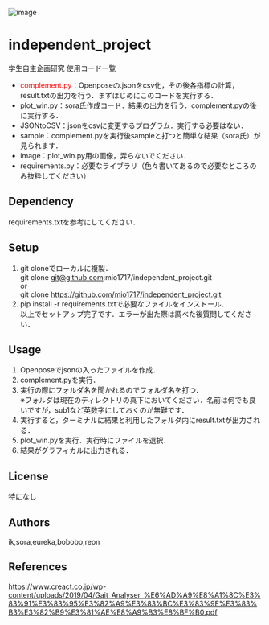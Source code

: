 ![image](https://user-images.githubusercontent.com/66098701/198229911-9a7eb399-9f91-4e7e-b4fb-43ba7b23b6e5.png)

# independent_project 
学生自主企画研究 使用コード一覧
- <span style="color: red;">complement.py</span>：Openposeの.jsonをcsv化，その後各指標の計算，result.txtの出力を行う．まずはじめにこのコードを実行する．
- plot_win.py：sora氏作成コード．結果の出力を行う．complement.pyの後に実行する．
- JSONtoCSV：jsonをcsvに変更するプログラム．実行する必要はない．
- sample：complement.pyを実行後sampleと打つと簡単な結果（sora氏）が見られます．
- image：plot_win.py用の画像，弄らないでください．
- requirements.py：必要なライブラリ（色々書いてあるので必要なところのみ抜粋してください）

## Dependency
requirements.txtを参考にしてください．

## Setup
1. git cloneでローカルに複製．  
git clone git@github.com:mio1717/independent_project.git  
or  
git clone https://github.com/mio1717/independent_project.git
2. pip install -r requirements.txtで必要なファイルをインストール．  
以上でセットアップ完了です．エラーが出た際は調べた後質問してください．

## Usage
1. Openposeでjsonの入ったファイルを作成．
2. complement.pyを実行．
3. 実行の際にフォルダ名を聞かれるのでフォルダ名を打つ．  
※フォルダは現在のディレクトリの真下においてください．名前は何でも良いですが，sub1など英数字にしておくのが無難です．
5. 実行すると，ターミナルに結果と利用したフォルダ内にresult.txtが出力される．
6. plot_win.pyを実行．実行時にファイルを選択．
7. 結果がグラフィカルに出力される．  

## License
特になし

## Authors
ik,sora,eureka,bobobo,reon

## References
https://www.creact.co.jp/wp-content/uploads/2019/04/Gait_Analyser_%E6%AD%A9%E8%A1%8C%E3%83%91%E3%83%95%E3%82%A9%E3%83%BC%E3%83%9E%E3%83%B3%E3%82%B9%E3%81%AE%E8%A9%B3%E8%BF%B0.pdf
